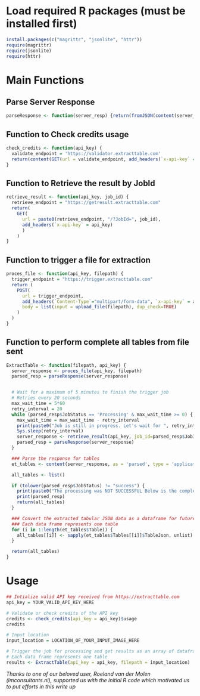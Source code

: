 # Load required R packages (must be installed first)
```r
install.packages(c("magrittr", "jsonlite", "httr"))
require(magrittr)
require(jsonlite)
require(httr)
```


# Main Functions

## Parse Server Response
```r
parseResponse <- function(server_resp) {return(fromJSON(content(server_resp, "text", encoding="UTF-8")))}
```

## Function to Check credits usage
```r
check_credits <- function(api_key) {
  validate_endpoint = 'https://validator.extracttable.com'
  return(content(GET(url = validate_endpoint, add_headers(`x-api-key` = api_key)), as = 'parsed', type = 'application/json'))
}
```

## Function to Retrieve the result by JobId
```r
retrieve_result <- function(api_key, job_id) {
  retrieve_endpoint = "https://getresult.extracttable.com"
  return(
    GET(
      url = paste0(retrieve_endpoint, "/?JobId=", job_id),
      add_headers(`x-api-key` = api_key)
      )
    )
}
```

## Function to trigger a file for extraction
```r
proces_file <- function(api_key, filepath) {
  trigger_endpoint = "https://trigger.extracttable.com"
  return (
    POST(
      url = trigger_endpoint,
      add_headers(`Content-Type`="multipart/form-data", `x-api-key` = api_key),
      body = list(input = upload_file(filepath), dup_check=TRUE)
    )
  )
}
```

## Function to perform complete all tables from file sent
```r
ExtractTable <- function(filepath, api_key) {
  server_response <- proces_file(api_key, filepath)
  parsed_resp = parseResponse(server_response)


  # Wait for a maximum of 5 minutes to finish the trigger job
  # Retries every 20 seconds
  max_wait_time = 5*60
  retry_interval = 20
  while (parsed_resp$JobStatus == 'Processing' & max_wait_time >= 0) {
    max_wait_time = max_wait_time - retry_interval
    print(paste0("Job is still in progress. Let's wait for ", retry_interval, " seconds"))
    Sys.sleep(retry_interval)
    server_response <- retrieve_result(api_key, job_id=parsed_resp$JobId)
    parsed_resp = parseResponse(server_response)
  }

  ### Parse the response for tables
  et_tables <- content(server_response, as = 'parsed', type = 'application/json')

  all_tables <- list()

  if (tolower(parsed_resp$JobStatus) != "success") {
    print(paste0("The processing was NOT SUCCESSFUL Below is the complete response from the server"))
    print(parsed_resp)
    return(all_tables)
  }

  ### Convert the extracted tabular JSON data as a dataframe for future use
  ### Each data frame represents one table
  for (i in 1:length(et_tables$Table)) {
    all_tables[[i]] <- sapply(et_tables$Tables[[i]]$TableJson, unlist) %>% t() %>% as.data.frame()
  }

  return(all_tables)
}
```


# Usage
```r
## Intialize valid API key received from https://extracttable.com
api_key = YOUR_VALID_API_KEY_HERE

# Validate or check credits of the API key
credits <- check_credits(api_key = api_key)$usage
credits

# Input location
input_location = LOCATION_OF_YOUR_INPUT_IMAGE_HERE

# Trigger the job for processing and get results as an array of dataframes
# Each data frame represents one table
results <- ExtractTable(api_key = api_key, filepath = input_location)
```

*Thanks to one of our beloved user, Roeland van der Molen (lmconsultants.nl), supported us with the initial R code which motivated us to put efforts in this write up*
